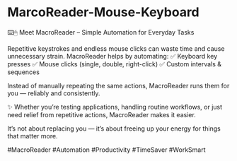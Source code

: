 # MarcoReader-Mouse-Keyboard
⌨️🖱 Meet MacroReader – Simple Automation for Everyday Tasks

Repetitive keystrokes and endless mouse clicks can waste time and cause unnecessary strain. MacroReader helps by automating:
✅ Keyboard key presses
✅ Mouse clicks (single, double, right-click)
✅ Custom intervals & sequences

Instead of manually repeating the same actions, MacroReader runs them for you — reliably and consistently.

✨ Whether you’re testing applications, handling routine workflows, or just need relief from repetitive actions, MacroReader makes it easier.

It’s not about replacing you — it’s about freeing up your energy for things that matter more.

#MacroReader #Automation #Productivity #TimeSaver #WorkSmart
